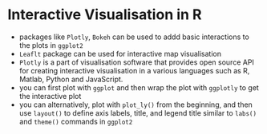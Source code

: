  # Interactive Visualisation in R

 - packages like `Plotly`, `Bokeh` can be used to addd basic interactions to the plots in `ggplot2`
 - `Leaflt` package can be used for interactive map visualisation
 - `Plotly` is a part of visualisation software that provides open source API for creating interactive visualisation in a various languages such as R, Matlab, Python and JavaScript.
  - you can first plot with `ggplot` and then wrap the plot with `ggplotly` to get the interactive plot
  - you can alternatively, plot with `plot_ly()` from the beginning, and then use `layout()` to define axis labels, title, and legend title similar to `labs()` and `theme()` commands in `ggplot2` 
